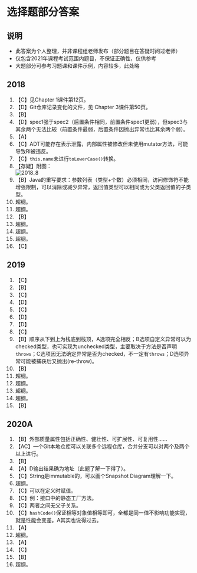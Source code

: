# 选择题部分答案

## 说明

- 此答案为个人整理，并非课程组老师发布（部分题目在答疑时问过老师）
- 仅包含2021年课程考试范围内题目，不保证正确性，仅供参考
- 大题部分可参考习题课和课件示例，内容较多，此处略

## 2018

1. 【C】见Chapter 1课件第12页。
2. 【D】Git仓库记录变化的文件，见 Chapter 3课件第50页。
3. 【B】
4. 【D】spec1强于spec2（后置条件相同，前置条件spec1更弱），但spec3与其余两个无法比较（前置条件最弱，后置条件因抛出异常也比其余两个弱）。
5. 【A】
6. 【C】ADT可能存在表示泄露，内部属性被修改但未使用mutator方法，可能导致RI被违反。
7. 【C】`this.name`未进行`toLowerCase()`转换。
8. 【存疑】附图：  
![2018_8](\2018_8.jpg)
9. 【B】Java的重写要求：参数列表（类型+个数）必须相同，访问修饰符不能增强限制，可以消除或减少异常，返回值类型可以相同或为父类返回值的子类型。
10. 超纲。
11. 超纲。
12. 【B】
13. 超纲。
14. 超纲。
15. 超纲。
16. 【C】

## 2019

1. 【C】
2. 【B】
3. 【C】
4. 【D】
5. 【C】
6. 【D】
7. 【D】
8. 【C】
9. 【B】顺序从下到上为栈底到栈顶，A选项完全相反；B选项自定义异常可以为checked类型，也可实现为unchecked类型，主要取决于方法是否声明`throws`；C选项因无法确定异常是否为checked，不一定有`throws`；D选项异常可能被捕获后又抛出(re-throw)。
10. 【B】
11. 超纲。
12. 超纲。
13. 超纲。
14. 超纲。
15. 【B】

## 2020A

1. 【B】外部质量属性包括正确性、健壮性、可扩展性、可复用性……
2. 【AC】一个Git本地仓库可以关联多个远程仓库，合并分支可以对两个及两个以上进行。
3. 【B】
4. 【A】D输出结果确为地址（此题了解一下得了）。
5. 【C】String是immutable的，可以画个Snapshot Diagram理解一下。
6. 超纲。
7. 【C】可以在定义时赋值。
8. 【C】例：接口中的静态工厂方法。
9. 【C】两者之间无父子关系。
10. 【C】`hashCode()`保证相等对象值相等即可，全都是同一值不影响功能实现，就是性能会变差。A其实也说得过去。
11. 【A】
12. 超纲。
13. 【A】
14. 【C】
15. 【B】
16. 超纲。
